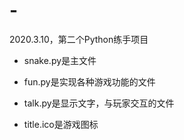 # -
2020.3.10，第二个Python练手项目

- snake.py是主文件

- fun.py是实现各种游戏功能的文件

- talk.py是显示文字，与玩家交互的文件

- title.ico是游戏图标
